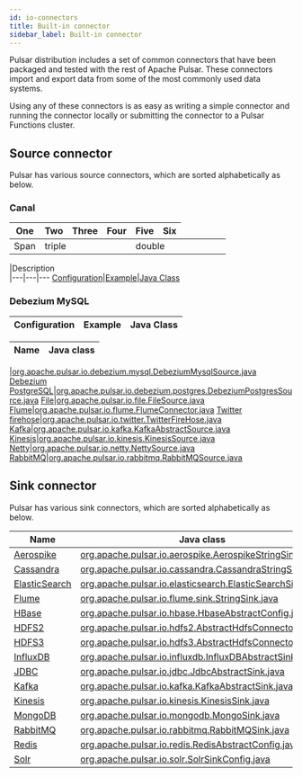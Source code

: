 ```yaml
---
id: io-connectors
title: Built-in connector
sidebar_label: Built-in connector
---
```


Pulsar distribution includes a set of common connectors that have been packaged and tested with the rest of Apache Pulsar. These connectors import and export data from some of the most commonly used data systems.

Using any of these connectors is as easy as writing a simple connector and running the connector locally or submitting the connector to a Pulsar Functions cluster.

## Source connector

Pulsar has various source connectors, which are sorted alphabetically as below.

### Canal

| One    | Two | Three | Four    | Five  | Six
|-|-|-|-|-|-
| Span <td colspan=3>triple  <td colspan=2>double

|<td colspan=3>Description    
|---|---|---
[Configuration](io-canal-source.md#property)|[Example](io-canal-source.md#usage)|[Java Class](https://github.com/apache/pulsar/blob/master/pulsar-io/canal/src/main/java/org/apache/pulsar/io/canal/CanalStringSource.java)


### Debezium MySQL

Configuration|Example|Java Class
|---|---|---

Name|Java class
|---|---

[](io-debezium-source.md#example-of-mysql)|[org.apache.pulsar.io.debezium.mysql.DebeziumMysqlSource.java](https://github.com/apache/pulsar/blob/master/pulsar-io/debezium/mysql/src/main/java/org/apache/pulsar/io/debezium/mysql/DebeziumMysqlSource.java)
[Debezium PostgreSQL](io-debezium-source.md#example-of-postgresql)|[org.apache.pulsar.io.debezium.postgres.DebeziumPostgresSource.java](https://github.com/apache/pulsar/blob/master/pulsar-io/debezium/postgres/src/main/java/org/apache/pulsar/io/debezium/postgres/DebeziumPostgresSource.java)
[File](io-file-source.md)|[org.apache.pulsar.io.file.FileSource.java](https://github.com/apache/pulsar/blob/master/pulsar-io/file/src/main/java/org/apache/pulsar/io/file/FileSource.java)
[Flume](io-flume-source.md)|[org.apache.pulsar.io.flume.FlumeConnector.java](https://github.com/apache/pulsar/blob/master/pulsar-io/flume/src/main/java/org/apache/pulsar/io/flume/FlumeConnector.java)
[Twitter firehose](io-twitter-source.md)|[org.apache.pulsar.io.twitter.TwitterFireHose.java](https://github.com/apache/pulsar/blob/master/pulsar-io/twitter/src/main/java/org/apache/pulsar/io/twitter/TwitterFireHose.java)
[Kafka](io-kafka-source.md)|[org.apache.pulsar.io.kafka.KafkaAbstractSource.java](https://github.com/apache/pulsar/blob/master/pulsar-io/kafka/src/main/java/org/apache/pulsar/io/kafka/KafkaAbstractSource.java)
[Kinesis](io-kinesis-source.md)|[org.apache.pulsar.io.kinesis.KinesisSource.java](https://github.com/apache/pulsar/blob/master/pulsar-io/kinesis/src/main/java/org/apache/pulsar/io/kinesis/KinesisSource.java)
[Netty](io-netty-source.md)|[org.apache.pulsar.io.netty.NettySource.java](https://github.com/apache/pulsar/blob/master/pulsar-io/netty/src/main/java/org/apache/pulsar/io/netty/NettySource.java)
[RabbitMQ](io-rabbitmq-source.md)|[org.apache.pulsar.io.rabbitmq.RabbitMQSource.java](https://github.com/apache/pulsar/blob/master/pulsar-io/rabbitmq/src/main/java/org/apache/pulsar/io/rabbitmq/RabbitMQSource.java)

## Sink connector

Pulsar has various sink connectors, which are sorted alphabetically as below.

Name|Java class
|---|---
[Aerospike](io-aerospike-sink.md)|[org.apache.pulsar.io.aerospike.AerospikeStringSink.java](https://github.com/apache/pulsar/blob/master/pulsar-io/aerospike/src/main/java/org/apache/pulsar/io/aerospike/AerospikeStringSink.java)
[Cassandra](io-cassandra-sink.md)|[org.apache.pulsar.io.cassandra.CassandraStringSink.java](https://github.com/apache/pulsar/blob/master/pulsar-io/cassandra/src/main/java/org/apache/pulsar/io/cassandra/CassandraStringSink.java)
[ElasticSearch](io-elasticsearch-sink.md)|[org.apache.pulsar.io.elasticsearch.ElasticSearchSink.java](https://github.com/apache/pulsar/blob/master/pulsar-io/elastic-search/src/main/java/org/apache/pulsar/io/elasticsearch/ElasticSearchSink.java)
[Flume](io-flume-sink.md)|[org.apache.pulsar.io.flume.sink.StringSink.java](https://github.com/apache/pulsar/blob/master/pulsar-io/flume/src/main/java/org/apache/pulsar/io/flume/sink/StringSink.java)
[HBase](io-hbase.md)|[org.apache.pulsar.io.hbase.HbaseAbstractConfig.java](https://github.com/apache/pulsar/blob/master/pulsar-io/hbase/src/main/java/org/apache/pulsar/io/hbase/HbaseAbstractConfig.java)
[HDFS2](io-hdfs2-sink.md)|[org.apache.pulsar.io.hdfs2.AbstractHdfsConnector.java](https://github.com/apache/pulsar/blob/master/pulsar-io/hdfs2/src/main/java/org/apache/pulsar/io/hdfs2/AbstractHdfsConnector.java)
[HDFS3](io-hdfs3-sink.md)|[org.apache.pulsar.io.hdfs3.AbstractHdfsConnector.java](https://github.com/apache/pulsar/blob/master/pulsar-io/hdfs3/src/main/java/org/apache/pulsar/io/hdfs3/AbstractHdfsConnector.java)
[InfluxDB](io-influxdb-sink.md)|[org.apache.pulsar.io.influxdb.InfluxDBAbstractSink.java](https://github.com/apache/pulsar/blob/master/pulsar-io/influxdb/src/main/java/org/apache/pulsar/io/influxdb/InfluxDBAbstractSink.java)
[JDBC](io-jdbc-sink.md)|[org.apache.pulsar.io.jdbc.JdbcAbstractSink.java](https://github.com/apache/pulsar/blob/master/pulsar-io/jdbc/src/main/java/org/apache/pulsar/io/jdbc/JdbcAbstractSink.java)
[Kafka](io-kafka-sink.md)|[org.apache.pulsar.io.kafka.KafkaAbstractSink.java](https://github.com/apache/pulsar/blob/master/pulsar-io/kafka/src/main/java/org/apache/pulsar/io/kafka/KafkaAbstractSink.java)
[Kinesis](io-kinesis-sink.md)|[org.apache.pulsar.io.kinesis.KinesisSink.java](https://github.com/apache/pulsar/blob/master/pulsar-io/kinesis/src/main/java/org/apache/pulsar/io/kinesis/KinesisSink.java)
[MongoDB](io-mongo-sink.md)|[org.apache.pulsar.io.mongodb.MongoSink.java](https://github.com/apache/pulsar/blob/master/pulsar-io/mongo/src/main/java/org/apache/pulsar/io/mongodb/MongoSink.java)
[RabbitMQ](io-rabbitmq-sink.md)|[org.apache.pulsar.io.rabbitmq.RabbitMQSink.java](https://github.com/apache/pulsar/blob/master/pulsar-io/rabbitmq/src/main/java/org/apache/pulsar/io/rabbitmq/RabbitMQSink.java)
[Redis](io-redis-sink.md)|[org.apache.pulsar.io.redis.RedisAbstractConfig.java](https://github.com/apache/pulsar/blob/master/pulsar-io/redis/src/main/java/org/apache/pulsar/io/redis/RedisAbstractConfig.java)
[Solr](io-solr-sink.md)|[org.apache.pulsar.io.solr.SolrSinkConfig.java](https://github.com/apache/pulsar/blob/master/pulsar-io/solr/src/main/java/org/apache/pulsar/io/solr/SolrSinkConfig.java)
